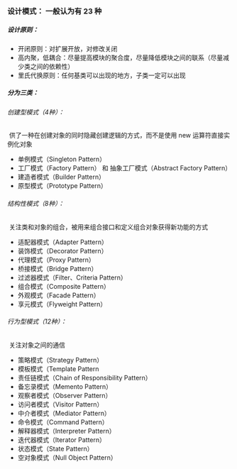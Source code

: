 ### 设计模式： 一般认为有 23 种

##### 设计原则：

- 开闭原则：对扩展开放，对修改关闭
- 高内聚，低耦合：尽量提高模块的聚合度，尽量降低模块之间的联系（尽量减少类之间的依赖性）
- 里氏代换原则：任何基类可以出现的地方，子类一定可以出现

##### 分为三类：

###### 创建型模式（4种）：

​	供了一种在创建对象的同时隐藏创建逻辑的方式，而不是使用 new 运算符直接实例化对象

- 单例模式（Singleton Pattern）
- 工厂模式（Factory Pattern） 和   抽象工厂模式（Abstract Factory Pattern）
- 建造者模式（Builder Pattern）
- 原型模式（Prototype Pattern）

###### 结构性模式（8种）：

​	关注类和对象的组合，被用来组合接口和定义组合对象获得新功能的方式

- 适配器模式（Adapter Pattern）
- 装饰模式（Decorator Pattern）
- 代理模式（Proxy Pattern）
- 桥接模式（Bridge Pattern）
- 过滤器模式（Filter、Criteria Pattern）
- 组合模式（Composite Pattern）
- 外观模式（Facade Pattern）
- 享元模式（Flyweight Pattern）

###### 行为型模式（12种）：

​	关注对象之间的通信

- 策略模式（Strategy Pattern）
- 模板模式（Template Pattern
- 责任链模式（Chain of Responsibility Pattern）
- 备忘录模式（Memento Pattern）
- 观察者模式（Observer Pattern）
- 访问者模式（Visitor Pattern）
- 中介者模式（Mediator Pattern）
- 命令模式（Command Pattern）
- 解释器模式（Interpreter Pattern）
- 迭代器模式（Iterator Pattern）
- 状态模式（State Pattern）
- 空对象模式（Null Object Pattern）